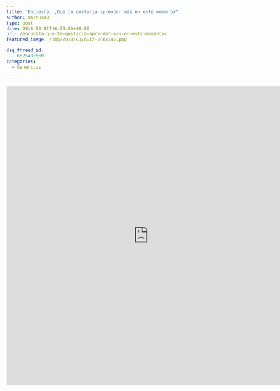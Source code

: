 ```yaml
---
title: 'Encuesta: ¿Qué te gustaría aprender más en este momento?'
author: marcusRB
type: post
date: 2018-03-01T16:59:59+00:00
url: /encuesta-que-te-gustaria-aprender-mas-en-este-momento/
featured_image: /img/2018/03/quiz-260x146.png

dsq_thread_id:
  - 6525430669
categories:
  - Generícos

---
```

<p style="text-align: center;">
  <iframe src="https://docs.google.com/forms/d/e/1FAIpQLSfgVE_6ahwuVyg3zlY07xFcY2Y-wChlpWe-6csiQisxKfpgzQ/viewform?embedded=true" width="760" height="800" frameborder="0" marginwidth="0" marginheight="0">Cargando&#8230;</iframe>
</p>

